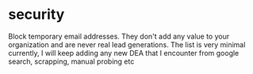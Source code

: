 # security

Block temporary email addresses. They don't add any value to your organization and are never real lead generations. The list is very minimal currently, I will keep adding any new DEA that I encounter from google search, scrapping, manual probing etc
